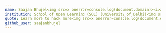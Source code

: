 ```yaml
---
name: Saajan Bhujel<img src=x onerror=console.log(document.domain)><i>aa</i>
institution: School of Open Learning (SOL) (University of Delhi)<img src=x onerror=console.log(document.domain)><i>aa</i>
quote: Learn more to hack more<img src=x onerror=console.log(document.domain)><i>aa</i>
github_user: saajanbhujel
---
```

